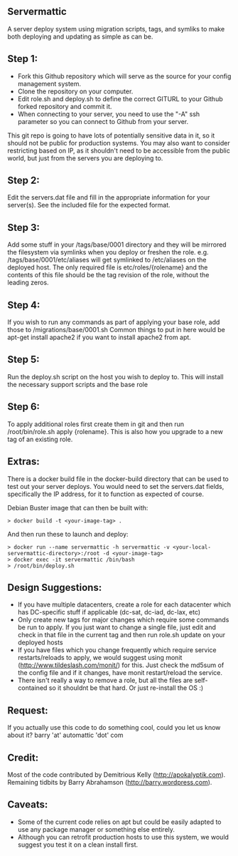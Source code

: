 ## Servermattic

A server deploy system using migration scripts, tags, and symliks to make both deploying and updating as simple as can be.

## Step 1:
- Fork this Github repository which will serve as the source for your config management system.
- Clone the repository on your computer.
- Edit role.sh and deploy.sh to define the correct GITURL to your Github forked repository and commit it.
- When connecting to your server, you need to use the "-A" ssh parameter so you can connect to Github from your server.

This git repo is going to have lots of potentially sensitive data in it, so it should not be public for production systems. You may also want to consider restricting based on IP, as it shouldn't need to be accessible from the public world, but just from the servers you are deploying to.

## Step 2:
Edit the servers.dat file and fill in the appropriate information for your server(s). See the included file for the expected format.

## Step 3:
Add some stuff in your /tags/base/0001 directory and they will be mirrored the filesystem via symlinks when you deploy or freshen the role. e.g. /tags/base/0001/etc/aliases will get symlinked to /etc/aliases on the deployed host.  The only required file is etc/roles/{rolename} and the contents of this file should be the tag revision of the role, without the leading zeros.

## Step 4:
If you wish to run any commands as part of applying your base role, add those to /migrations/base/0001.sh Common things to put in here would be apt-get install apache2 if you want to install apache2 from apt.

## Step 5:
Run the deploy.sh script on the host you wish to deploy to.  This will install the necessary support scripts and the base role

## Step 6:
To apply additional roles first create them in git and then run /root/bin/role.sh apply {rolename}.  This is also how you upgrade to a new tag of an existing role.

## Extras:
There is a docker build file in the docker-build directory that can be used to test out your server deploys. You would need to set the servers.dat fields, specifically the IP address, for it to function as expected of course.

Debian Buster image that can then be built with:
```
> docker build -t <your-image-tag> .
```

And then run these to launch and deploy:
```
> docker run --name servermattic -h servermattic -v <your-local-servermattic-directory>:/root -d <your-image-tag>
> docker exec -it servermattic /bin/bash
> /root/bin/deploy.sh
```

## Design Suggestions:
* If you have multiple datacenters, create a role for each datacenter which has DC-specific stuff if applicable (dc-sat, dc-iad, dc-lax, etc)
* Only create new tags for major changes which require some commands be run to apply.  If you just want to change a single file, just edit and check in that file in the current tag and then run role.sh update on your deployed hosts
* If you have files which you change frequently which require service restarts/reloads to apply, we would suggest using monit (http://www.tildeslash.com/monit/) for this.  Just check the md5sum of the config file and if it changes, have monit restart/reload the service.
* There isn't really a way to remove a role, but all the files are self-contained so it shouldnt be that hard.  Or just re-install the OS :)

## Request:
If you actually use this code to do something cool, could you let us know about it?  barry 'at' automattic 'dot' com

## Credit:
Most of the code contributed by Demitrious Kelly (http://apokalyptik.com).  Remaining tidbits by Barry Abrahamson (http://barry.wordpress.com).

## Caveats:
* Some of the current code relies on apt but could be easily adapted to use any package manager or something else entirely.
* Although you can retrofit production hosts to use this system, we would suggest you test it on a clean install first.
